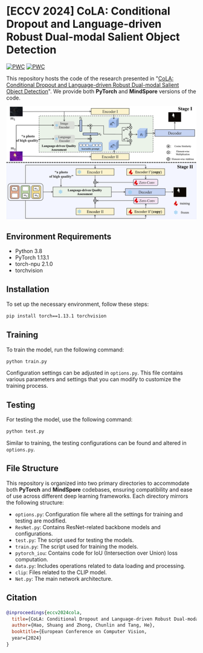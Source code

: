 # [ECCV 2024] CoLA: Conditional Dropout and Language-driven Robust Dual-modal Salient Object Detection
[![PWC](https://img.shields.io/endpoint.svg?url=https://paperswithcode.com/badge/cola-conditional-dropout-and-language-driven/rgb-d-salient-object-detection-on-nju2k)](https://paperswithcode.com/sota/rgb-d-salient-object-detection-on-nju2k?p=cola-conditional-dropout-and-language-driven)
[![PWC](https://img.shields.io/endpoint.svg?url=https://paperswithcode.com/badge/cola-conditional-dropout-and-language-driven/rgb-d-salient-object-detection-on-nlpr)](https://paperswithcode.com/sota/rgb-d-salient-object-detection-on-nlpr?p=cola-conditional-dropout-and-language-driven)

This repository hosts the code of the research presented in "[CoLA: Conditional Dropout and Language-driven Robust Dual-modal Salient Object Detection](https://www.arxiv.org/abs/2407.06780#)". We provide both **PyTorch** and **MindSpore** versions of the code.

![intro](img/model.png)
## Environment Requirements
- Python 3.8
- PyTorch 1.13.1
- torch-npu 2.1.0
- torchvision

## Installation
To set up the necessary environment, follow these steps:

```bash
pip install torch==1.13.1 torchvision
```

## Training
To train the model, run the following command:

```bash
python train.py
```

Configuration settings can be adjusted in `options.py`. This file contains various parameters and settings that you can modify to customize the training process.

## Testing
For testing the model, use the following command:

```bash
python test.py
```

Similar to training, the testing configurations can be found and altered in `options.py`.


## File Structure
This repository is organized into two primary directories to accommodate both **PyTorch** and **MindSpore** codebases, ensuring compatibility and ease of use across different deep learning frameworks. Each directory mirrors the following structure:
- `options.py`: Configuration file where all the settings for training and testing are modified.
- `ResNet.py`: Contains ResNet-related backbone models and configurations.
- `test.py`: The script used for testing the models.
- `train.py`: The script used for training the models.
- `pytorch_iou`: Contains code for IoU (Intersection over Union) loss computation.
- `data.py`: Includes operations related to data loading and processing.
- `clip`: Files related to the CLIP model.
- `Net.py`: The main network architecture.

## Citation
```BibTeX
@inproceedings{eccv2024cola,
  title={CoLA: Conditional Dropout and Language-driven Robust Dual-modal Salient Object Detection},
  author={Hao, Shuang and Zhong, Chunlin and Tang, He},
  booktitle={European Conference on Computer Vision,
  year={2024}
}
```
